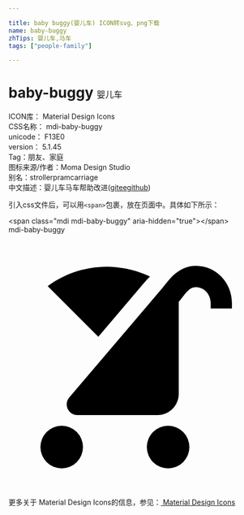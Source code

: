 ```yaml
---

title: baby buggy(婴儿车) ICON转svg、png下载
name: baby-buggy
zhTips: 婴儿车,马车
tags: ["people-family"]

---
```


# baby-buggy  <small style="font-size: 60%;font-weight: 100">婴儿车</small>


<div class="detail-page">
<p>
<span>
ICON库：
<span class="badge-secondary badge">Material Design Icons</span> 
</span>
<br/>
<span>
CSS名称：
<span class="badge-secondary badge">mdi-baby-buggy</span> 
</span>
<br/>
<span>
unicode：
<span class="badge-secondary badge">F13E0</span> 
<copy-btn content='F13E0' btn-title=""></copy-btn>
<copy-btn :content='String.fromCodePoint(parseInt("F13E0", 16))' btn-title="复制U"></copy-btn>
</span>
<br/>
<span>
version：
<span class="badge-secondary badge">5.1.45</span> 
</span><br/><span>Tag：<span class="badge-light badge"><router-link to="/tags/people-family.html">朋友、家庭</router-link></span></span>
<br/>
<span>图标来源/作者：<span class="badge-light badge">Moma Design Studio</span></span> 
<br/>
<span>别名：<span class="badge-light badge">stroller</span><span class="badge-light badge">pram</span><span class="badge-light badge">carriage</span></span><br/><span class="zh-detail">中文描述：<span class="badge-primary badge">婴儿车</span><span class="badge-primary badge">马车</span><span class="help-link"><span>帮助改进</span>(<a href="https://gitee.com/liuwave/icon-helper/edit/master/json/material/baby-buggy.json" target="_blank" rel="noopener noreferrer">gitee</a><a href="https://github.com/liuwave/icon-helper/edit/master/json/material/baby-buggy.json" target="_blank" rel="noopener noreferrer">github</a></span>)</span><br/>
</p>
</div>
<div class="alert alert-dark">
  <i class="mdi mdi-baby-buggy mdi-48px"></i>
  <i class="mdi mdi-baby-buggy mdi-36px"></i>
  <i class="mdi mdi-baby-buggy mdi-24px"></i>
  <i class="mdi mdi-baby-buggy mdi-18px"></i>
</div>
<div>
  <p>引入css文件后，可以用<code>&lt;span&gt;</code>包裹，放在页面中。具体如下所示：    
  </p>
  <div class="alert alert-primary" style="font-size: 14px">
    &lt;span class="mdi mdi-baby-buggy" aria-hidden="true"&gt;&lt;/span&gt;
    <copy-btn content='<span class="mdi mdi-baby-buggy" aria-hidden="true"></span>'></copy-btn>
  </div>
  <div class="alert alert-secondary">
    <i class="mdi mdi-baby-buggy"
    style="font-size: 24px"
    aria-hidden="true"></i> mdi-baby-buggy
    <copy-btn content="mdi-baby-buggy" btn-title="复制图标名称"></copy-btn>
  </div>
</div>
<div id="svg" class="svg-wrap">
<svg xmlns="http://www.w3.org/2000/svg" viewBox="0 0 24 24"><path d="M17 20A2 2 0 0 1 15 22A2 2 0 0 1 13 20A2 2 0 0 1 15 18A2 2 0 0 1 17 20M7 20A2 2 0 0 1 5 22A2 2 0 0 1 3 20A2 2 0 0 1 5 18A2 2 0 0 1 7 20M17.61 3C16.95 3 16.44 3.2 16 3.5C15.32 3.91 14.88 4.59 14.47 5.07L5.71 15.35C5.16 16 5.62 17 6.47 17H14C15.11 17 16 16.1 16 15V6.38C16.58 5.7 16.93 5 17.61 5C18.38 5 19 5.66 19 6.5V7H21V6.5C21 4.56 19.5 3 17.61 3M8.86 3.09C7.04 3.16 5.23 3.76 3.68 4.9L8.44 9.66L12.32 5.1C12.59 4.78 12.91 4.38 13.3 4C12.14 3.45 10.9 3.15 9.65 3.09C9.39 3.08 9.12 3.08 8.86 3.09Z" /></svg>
</div>
<detail full-name='mdi-baby-buggy'></detail>
    
<div><p>更多关于 Material Design Icons的信息，参见：<a target="_blank" href="https://iconhelper.cn/material.html"> Material Design Icons</a>
</p></div>
